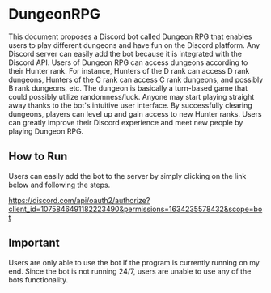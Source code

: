 # DungeonRPG
This document proposes a Discord bot called Dungeon RPG that enables users to play different dungeons and have fun on the Discord platform. Any Discord server can easily add the bot because it is integrated with the Discord API. Users of Dungeon RPG can access dungeons according to their Hunter rank. For instance, Hunters of the D rank can access D rank dungeons, Hunters of the C rank can access C rank dungeons, and possibly B rank dungeons, etc. The dungeon is basically a turn-based game that could possibly utilize randomness/luck. Anyone may start playing straight away thanks to the bot's intuitive user interface. By successfully clearing dungeons, players can level up and gain access to new Hunter ranks. Users can greatly improve their Discord experience and meet new people by playing Dungeon RPG.


## How to Run
 Users can easily add the bot to the server by simply clicking on the link below and following the steps.

 https://discord.com/api/oauth2/authorize?client_id=1075846491182223490&permissions=1634235578432&scope=bot

## Important 
 Users are only able to use the bot if the program is currently running on my end. Since the bot is not running 24/7, users are unable to use any of the bots functionality. 
